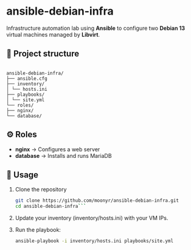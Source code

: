 # ansible-debian-infra

Infrastructure automation lab using **Ansible** to configure two **Debian 13** virtual machines managed by **Libvirt**.

## 🧱 Project structure
```

ansible-debian-infra/
├── ansible.cfg
├── inventory/
│ └── hosts.ini
├── playbooks/
│ └── site.yml
└── roles/
├── nginx/
└── database/
```

## ⚙️ Roles

- **nginx** → Configures a web server  
- **database** → Installs and runs MariaDB

## 🚀 Usage

1. Clone the repository  
   ```bash
   git clone https://github.com/moonyr/ansible-debian-infra.git
   cd ansible-debian-infra```
   
2. Update your inventory (inventory/hosts.ini) with your VM IPs.

3. Run the playbook:
   
   ```bash
   ansible-playbook -i inventory/hosts.ini playbooks/site.yml
   ```

